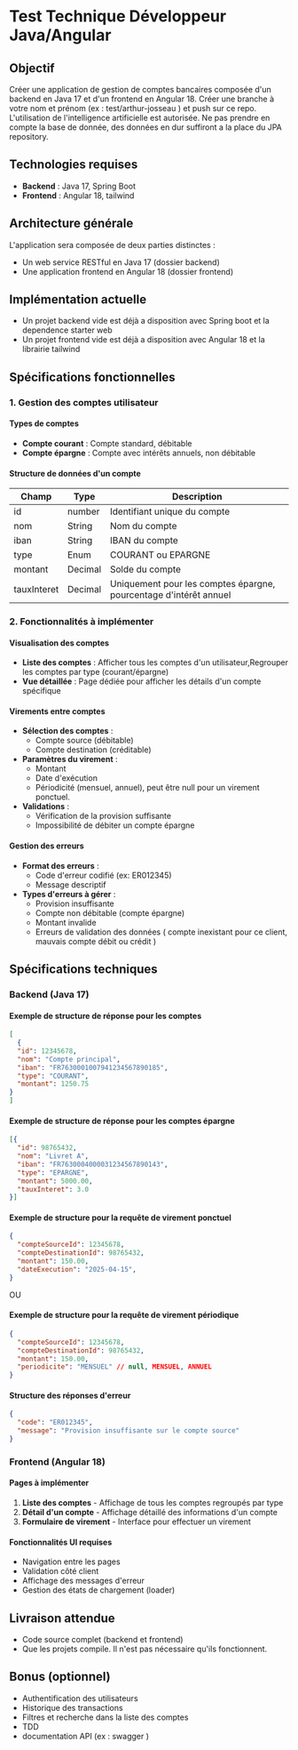 # Test Technique Développeur Java/Angular

## Objectif
Créer une application de gestion de comptes bancaires composée d'un backend en Java 17 et d'un frontend en Angular 18.
Créer une branche à votre nom et prénom (ex : test/arthur-josseau ) et push sur ce repo. 
L'utilisation de l'intelligence artificielle est autorisée. 
Ne pas prendre en compte la base de donnée, des données en dur suffiront a la place du JPA repository.

## Technologies requises
- **Backend** : Java 17, Spring Boot
- **Frontend** : Angular 18, tailwind

## Architecture générale
L'application sera composée de deux parties distinctes :
- Un web service RESTful en Java 17 (dossier backend)
- Une application frontend en Angular 18 (dossier frontend)

## Implémentation actuelle
- Un projet backend vide est déjà a disposition avec Spring boot et la dependence  starter web
- Un projet frontend vide est déjà a disposition avec Angular 18 et la librairie tailwind

## Spécifications fonctionnelles

### 1. Gestion des comptes utilisateur

#### Types de comptes
- **Compte courant** : Compte standard, débitable
- **Compte épargne** : Compte avec intérêts annuels, non débitable

#### Structure de données d'un compte
| Champ       | Type        | Description                                                       |
| ----------- | ----------- | ----------------------------------------------------------------- |
| id          | number      | Identifiant unique du compte                                      |
| nom         | String      | Nom du compte                                                     |
| iban        | String      | IBAN du compte                                                    |
| type        | Enum        | COURANT ou EPARGNE                                                |
| montant     | Decimal     | Solde du compte                                                   |
| tauxInteret | Decimal     | Uniquement pour les comptes épargne, pourcentage d'intérêt annuel |

### 2. Fonctionnalités à implémenter

#### Visualisation des comptes
- **Liste des comptes** : Afficher tous les comptes d'un utilisateur,Regrouper les comptes par type (courant/épargne)
- **Vue détaillée** : Page dédiée pour afficher les détails d'un compte spécifique

#### Virements entre comptes
- **Sélection des comptes** : 
  - Compte source (débitable)
  - Compte destination (créditable)
- **Paramètres du virement** : 
  - Montant
  - Date d'exécution
  - Périodicité (mensuel, annuel), peut être null pour un virement ponctuel. 
- **Validations** :
  - Vérification de la provision suffisante
  - Impossibilité de débiter un compte épargne

#### Gestion des erreurs
- **Format des erreurs** : 
  - Code d'erreur codifié (ex: ER012345)
  - Message descriptif
- **Types d'erreurs à gérer** :
  - Provision insuffisante
  - Compte non débitable (compte épargne)
  - Montant invalide
  - Erreurs de validation des données ( compte inexistant pour ce client, mauvais compte débit ou crédit )

## Spécifications techniques

### Backend (Java 17)

#### Exemple de structure de réponse pour les comptes
```json
[
  {
  "id": 12345678,
  "nom": "Compte principal",
  "iban": "FR7630001007941234567890185",
  "type": "COURANT",
  "montant": 1250.75
}
]
```

#### Exemple de structure de réponse pour les comptes épargne
```json
[{
  "id": 98765432,
  "nom": "Livret A",
  "iban": "FR7630004000031234567890143",
  "type": "EPARGNE",
  "montant": 5000.00,
  "tauxInteret": 3.0
}]
```

#### Exemple de structure pour la requête de virement ponctuel
```json
{
  "compteSourceId": 12345678,
  "compteDestinationId": 98765432,
  "montant": 150.00,
  "dateExecution": "2025-04-15",
}
```
OU 
#### Exemple de structure pour la requête de virement périodique
```json
{
  "compteSourceId": 12345678,
  "compteDestinationId": 98765432,
  "montant": 150.00,
  "periodicite": "MENSUEL" // null, MENSUEL, ANNUEL
}
```

#### Structure des réponses d'erreur
```json
{
  "code": "ER012345",
  "message": "Provision insuffisante sur le compte source"
}
```

### Frontend (Angular 18)

#### Pages à implémenter
1. **Liste des comptes** - Affichage de tous les comptes regroupés par type
2. **Détail d'un compte** - Affichage détaillé des informations d'un compte
3. **Formulaire de virement** - Interface pour effectuer un virement

#### Fonctionnalités UI requises
- Navigation entre les pages
- Validation côté client
- Affichage des messages d'erreur
- Gestion des états de chargement (loader)

## Livraison attendue

- Code source complet (backend et frontend)
- Que les projets compile. Il n'est pas nécessaire qu'ils fonctionnent.

## Bonus (optionnel)

- Authentification des utilisateurs
- Historique des transactions
- Filtres et recherche dans la liste des comptes
- TDD
- documentation API (ex : swagger )
